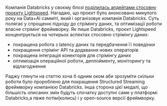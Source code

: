 Компанія Databricks у своєму блозі [поділилась апдейтами стосовну проєкту Lightspeed](https://www.databricks.com/blog/project-lightspeed-update-advancing-apache-spark-structured-streaming). Нагадаю, що проєкт було анонсовано минулого року на Data+AI самміті, який і організовує компанія Databricks. Суть полягає у спрощенні підходу до стрімінгу даних, та оптимізації роботи власне стрімінг фреймворку. Як пише Databricks, проєкт Lightspeed концентрується на чотирьох аспектах стосовно стрімінгу даних:
- покращена робота з latency даних та передбачення її поведінки
- покращення стрімінг API та додавання нових операторів
- покращена інтеграція конекторів для стрімінгу даних
- оптимізація операційної роботи, деплойменту, моніторингу та відлагодження

Раджу глянути на статтю хоча б одним оком аби зрозуміти скільки роботи було пророблено для покращення Structured Streaming фреймворку компанією Databricks. Інша сторона цієї медалі, що більшість описаних змін будуть спочатку доступні саме у платформі Databricks,а пвже потім(колись) і у open-source версії фреймворку.